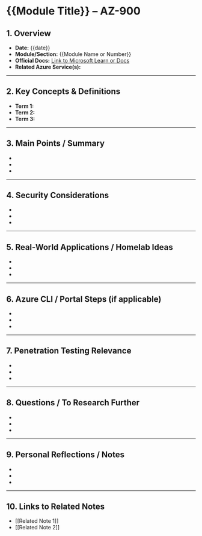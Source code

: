 # {{Module Title}} – AZ-900

## 1. Overview
- **Date:** {{date}}
- **Module/Section:** {{Module Name or Number}}
- **Official Docs:** [Link to Microsoft Learn or Docs]({{URL}})
- **Related Azure Service(s):** 

---

## 2. Key Concepts & Definitions
- **Term 1:** 
- **Term 2:** 
- **Term 3:** 

---

## 3. Main Points / Summary
- 
- 
- 

---

## 4. Security Considerations
- 
- 
- 

---

## 5. Real-World Applications / Homelab Ideas
- 
- 
- 

---

## 6. Azure CLI / Portal Steps (if applicable)
- 
- 
- 

---

## 7. Penetration Testing Relevance
- 
- 
- 

---

## 8. Questions / To Research Further
- 
- 
- 

---

## 9. Personal Reflections / Notes
- 
- 
- 

---

## 10. Links to Related Notes
- [[Related Note 1]]
- [[Related Note 2]]
